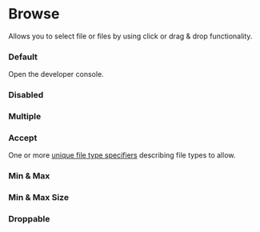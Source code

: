 # Browse

Allows you to select file or files by using click or drag & drop functionality.

<Playground />

<Usage />

<Api />

<GlobalConfig />

<Examples />

### Default

Open the developer console.

<Example value="default" />

### Disabled

<Example value="disabled" />

### Multiple

<Example value="multiple" />

### Accept

One or more [unique file type specifiers](https://developer.mozilla.org/en-US/docs/Web/HTML/Element/input/file#unique_file_type_specifiers) describing file types to allow.

<Example value="accept" />

### Min & Max

<Example value="min-and-max" />

### Min & Max Size

<Example value="min-and-max-size" />

### Droppable

<Example value="droppable" />

<LastModified />
